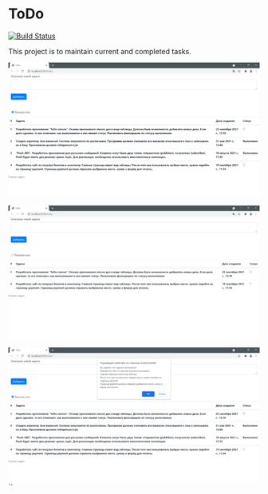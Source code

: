 ToDo
=============
[![Build Status](https://app.travis-ci.com/fortncom/job4j_todo.svg?branch=master)](https://app.travis-ci.com/fortncom/job4j_todo)

This project is to maintain current and completed tasks.

![ScreenShot](images/1.PNG)

![ScreenShot](images/2.PNG)

![ScreenShot](images/3.PNG)
``